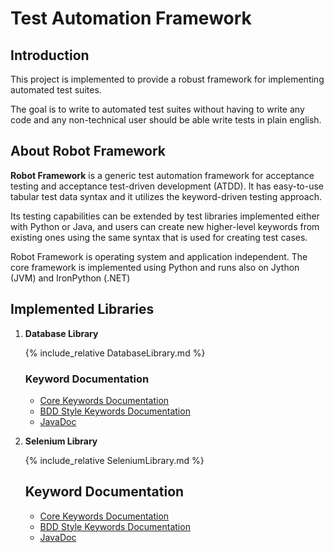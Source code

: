 # Test Automation Framework


## Introduction

   This project is implemented to provide a robust framework for implementing automated test suites.
   
   The goal is to write to automated test suites without having to write any code and any non-technical user should be able write tests in plain english.
   
## About Robot Framework

   **Robot Framework** is a generic test automation framework for acceptance testing and acceptance test-driven development (ATDD).
   It has easy-to-use tabular test data syntax and it utilizes the keyword-driven testing approach.
   
   Its testing capabilities can be extended by test libraries implemented either with Python or Java, and users can create new higher-level keywords from existing ones using the same syntax that is used for creating test cases.
   
   Robot Framework is operating system and application independent. The core framework is implemented using Python and runs also on Jython (JVM) and IronPython (.NET)


## Implemented Libraries

1. **Database Library**

   {% include_relative DatabaseLibrary.md %}
   
   ### Keyword Documentation
   
   + [Core Keywords Documentation](DatabaseLibrary/keywords/DatabaseLibrary-core.html)
   + [BDD Style Keywords Documentation](DatabaseLibrary/keywords/DatabaseLibrary-bdd.html)
   + [JavaDoc](DatabaseLibrary/javadoc/index.html)
   

2. **Selenium Library**

   {% include_relative SeleniumLibrary.md %}
   
   ## Keyword Documentation
    
   + [Core Keywords Documentation](SeleniumLibrary/keywords/SeleniumLibrary-core.html)
   + [BDD Style Keywords Documentation](SeleniumLibrary/keywords/SeleniumLibrary-bdd.html)
   + [JavaDoc](SeleniumLibrary/javadoc/index.html)   
   
